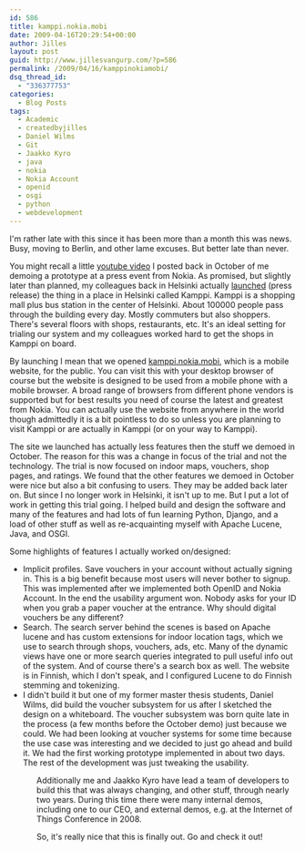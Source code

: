 ```yaml
---
id: 586
title: kamppi.nokia.mobi
date: 2009-04-16T20:29:54+00:00
author: Jilles
layout: post
guid: http://www.jillesvangurp.com/?p=586
permalink: /2009/04/16/kamppinokiamobi/
dsq_thread_id:
  - "336377753"
categories:
  - Blog Posts
tags:
  - Academic
  - createdbyjilles
  - Daniel Wilms
  - Git
  - Jaakko Kyro
  - java
  - nokia
  - Nokia Account
  - openid
  - osgi
  - python
  - webdevelopment
---
```

I'm rather late with this since it has been more than a month this was news. Busy, moving to Berlin, and other lame excuses. But better late than never. 

You might recall a little [youtube video](http://www.youtube.com/watch?v=cGNYn8YLlpA) I posted back in October of me demoing a prototype at a press event from Nokia. As promised, but slightly later than planned, my colleagues back in Helsinki actually [launched](http://pressbulletinboard.nokia.com/2009/03/04/indoor-services-and-mobile-advertising-trial-started-in-kamppi-shopping-center-in-helsinki/) (press release) the thing in a place in Helsinki called Kamppi. Kamppi is a shopping mall plus bus station in the center of Helsinki. About 100000 people pass through the building every day. Mostly commuters but also shoppers. There's several floors with shops, restaurants, etc. It's an ideal setting for trialing our system and my colleagues worked hard to get the shops in Kamppi on board.

By launching I mean that we opened [kamppi.nokia.mobi](http://kamppi.nokia.mobi), which is a mobile website, for the public. You can visit this with your desktop browser of course but the website is designed to be used from a mobile phone with a mobile browser. A broad range of browsers from different phone vendors is supported but for best results you need of course the latest and greatest from Nokia. You can actually use the website from anywhere in the world though admittedly it is a bit pointless to do so unless you are planning to visit Kamppi or are actually in Kamppi (or on your way to Kamppi).

The site we launched has actually less features then the stuff we demoed in October. The reason for this was a change in focus of the trial and not the technology. The trial is now focused on indoor maps, vouchers, shop pages, and ratings. We found that the other features we demoed in October were nice but also a bit confusing to users. They may be added back later on. But since I no longer work in Helsinki, it isn't up to me. But I put a lot of work in getting this trial going. I helped build and design the software and many of the features and had lots of fun learning Python, Django, and a load of other stuff as well as re-acquainting myself with Apache Lucene, Java, and OSGI.

Some highlights of features I actually worked on/designed:
<ul>	
     <li>Implicit profiles. Save vouchers in your account without actually signing in. This is a big benefit because most users will never bother to signup. This was implemented after we implemented both OpenID and Nokia Account. In the end the usability argument won. Nobody asks for your ID when you grab a paper voucher at the entrance. Why should digital vouchers be any different?</li>
	<li>Search. The search server behind the scenes is based on Apache lucene and has custom extensions for indoor location tags, which we use to search through shops, vouchers, ads, etc. Many of the dynamic views have one or more search queries integrated to pull useful info out of the system. And of course there's a search box as well. The website is in Finnish, which I don't speak, and I configured Lucene to do Finnish stemming and tokenizing.</li>
	<li>I didn't build it but one of my former master thesis students, Daniel Wilms, did build the voucher subsystem for us after I sketched the design on a whiteboard. The voucher subsystem was born quite late in the process (a few months before the October demo) just because we could. We had been looking at voucher systems for some time because the use case was interesting and we decided to just go ahead and build it. We had the first working prototype implemented in about two days. The rest of the development was just tweaking the usability.</li>
<ul>

Additionally me and Jaakko Kyro have lead a team of developers to build this that was always changing, and other stuff, through nearly two years. During this time there were many internal demos, including one to our CEO, and external demos, e.g. at the Internet of Things Conference in 2008.

So, it's really nice that this is finally out. Go and check it out!

